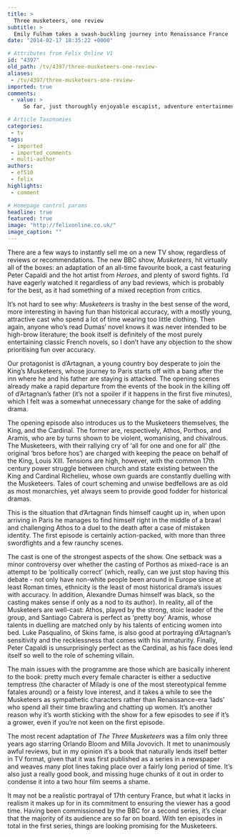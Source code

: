 ```yaml
---
title: >
  Three musketeers, one review
subtitle: >
  Emily Fulham takes a swash-buckling journey into Renaissance France
date: "2014-02-17 18:35:22 +0000"

# Attributes from Felix Online V1
id: "4397"
old_path: /tv/4397/three-musketeers-one-review-
aliases:
 - /tv/4397/three-musketeers-one-review-
imported: true
comments:
 - value: >
     So far, just thoroughly enjoyable escapist, adventure entertainment for Sunday night. Liking!

# Article Taxonomies
categories:
 - tv
tags:
 - imported
 - imported_comments
 - multi-author
authors:
 - ef510
 - felix
highlights:
 - comment

# Homepage control params
headline: true
featured: true
image: "http://felixonline.co.uk/"
image_caption: ""
---
```


There are a few ways to instantly sell me on a new TV show, regardless of reviews or recommendations. The new BBC show, _Musketeers_, hit virtually all of the boxes: an adaptation of an all-time favourite book, a cast featuring Peter Capaldi and the hot artist from _Heroes_, and plenty of sword fights. I’d have eagerly watched it regardless of any bad reviews, which is probably for the best, as it had something of a mixed reception from critics.

It’s not hard to see why: _Musketeers_ is trashy in the best sense of the word, more interesting in having fun than historical accuracy, with a mostly young, attractive cast who spend a lot of time wearing too little clothing. Then again, anyone who’s read Dumas’ novel knows it was never intended to be high-brow literature; the book itself is definitely of the most purely entertaining classic French novels, so I don’t have any objection to the show prioritising fun over accuracy.

Our protagonist is d’Artagnan, a young country boy desperate to join the King’s Musketeers, whose journey to Paris starts off with a bang after the inn where he and his father are staying is attacked. The opening scenes already make a rapid departure from the events of the book in the killing off of d’Artagnan’s father (it’s not a spoiler if it happens in the first five minutes), which I felt was a somewhat unnecessary change for the sake of adding drama.

The opening episode also introduces us to the Musketeers themselves, the King, and the Cardinal. The former are, respectively, Athos, Porthos, and Aramis, who are by turns shown to be violent, womanising, and chivalrous. The Musketeers, with their rallying cry of ‘all for one and one for all’ (the original ‘bros before hos’) are charged with keeping the peace on behalf of the King, Louis XIII. Tensions are high, however, with the common 17th century power struggle between church and state existing between the King and Cardinal Richelieu, whose own guards are constantly duelling with the Musketeers. Tales of court scheming and unwise bedfellows are as old as most monarchies, yet always seem to provide good fodder for historical dramas.

This is the situation that d’Artagnan finds himself caught up in, when upon arriving in Paris he manages to find himself right in the middle of a brawl and challenging Athos to a duel to the death after a case of mistaken identity. The first episode is certainly action-packed, with more than three swordfights and a few raunchy scenes.

The cast is one of the strongest aspects of the show. One setback was a minor controversy over whether the casting of Porthos as mixed-race is an attempt to be ‘politically correct’ (which, really, can we just stop having this debate - not only have non-white people been around in Europe since at least Roman times, ethnicity is the least of most historical drama’s issues with accuracy. In addition, Alexandre Dumas himself was black, so the casting makes sense if only as a nod to its author). In reality, all of the Musketeers are well-cast: Athos, played by the strong, stoic leader of the group, and Santiago Cabrera is perfect as ‘pretty boy’ Aramis, whose talents in duelling are matched only by his talents of enticing women into bed. Luke Pasqualino, of Skins fame, is also good at portraying d’Artagnan’s sensitivity and the recklessness that comes with his immaturity. Finally, Peter Capaldi is unsurprisingly perfect as the Cardinal, as his face does lend itself so well to the role of scheming villain.

The main issues with the programme are those which are basically inherent to the book: pretty much every female character is either a seductive temptress (the character of Milady is one of the most stereotypical femme fatales around) or a feisty love interest, and it takes a while to see the Musketeers as sympathetic characters rather than Renaissance-era ‘lads’ who spend all their time brawling and chatting up women. It’s another reason why it’s worth sticking with the show for a few episodes to see if it’s a grower, even if you’re not keen on the first episode.

The most recent adaptation of _The Three Musketeers_ was a film only three years ago starring Orlando Bloom and Milla Jovovich. It met to unanimously awful reviews, but in my opinion it’s a book that naturally lends itself better in TV format, given that it was first published as a series in a newspaper and weaves many plot lines taking place over a fairly long period of time. It’s also just a really good book, and missing huge chunks of it out in order to condense it into a two hour film seems a shame.

It may not be a realistic portrayal of 17th century France, but what it lacks in realism it makes up for in its commitment to ensuring the viewer has a good time. Having been commissioned by the BBC for a second series, it’s clear that the majority of its audience are so far on board. With ten episodes in total in the first series, things are looking promising for the Musketeers.
